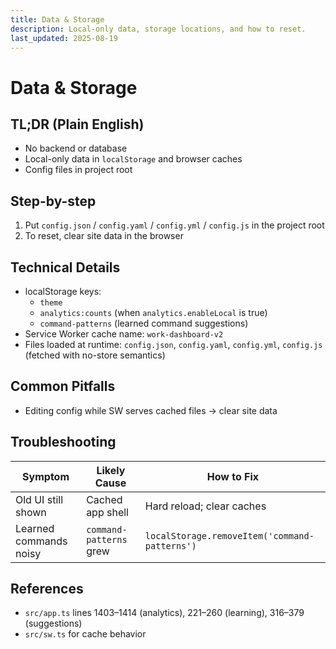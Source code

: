 ```yaml
---
title: Data & Storage
description: Local-only data, storage locations, and how to reset.
last_updated: 2025-08-19
---
```


# Data & Storage

## TL;DR (Plain English)
- No backend or database
- Local-only data in `localStorage` and browser caches
- Config files in project root

## Step-by-step
1. Put `config.json` / `config.yaml` / `config.yml` / `config.js` in the project root
2. To reset, clear site data in the browser

## Technical Details
- localStorage keys:
  - `theme`
  - `analytics:counts` (when `analytics.enableLocal` is true)
  - `command-patterns` (learned command suggestions)
- Service Worker cache name: `work-dashboard-v2`
- Files loaded at runtime: `config.json`, `config.yaml`, `config.yml`, `config.js` (fetched with no-store semantics)

## Common Pitfalls
- Editing config while SW serves cached files → clear site data

## Troubleshooting
| Symptom | Likely Cause | How to Fix |
| --- | --- | --- |
| Old UI still shown | Cached app shell | Hard reload; clear caches |
| Learned commands noisy | `command-patterns` grew | `localStorage.removeItem('command-patterns')` |

## References
- `src/app.ts` lines 1403–1414 (analytics), 221–260 (learning), 316–379 (suggestions)
- `src/sw.ts` for cache behavior 